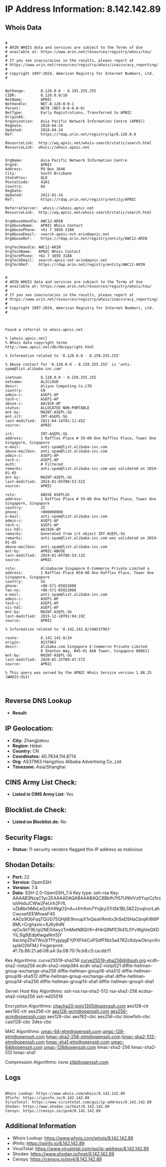 # IP Address Information: 8.142.142.89

## Whois Data
```

#
# ARIN WHOIS data and services are subject to the Terms of Use
# available at: https://www.arin.net/resources/registry/whois/tou/
#
# If you see inaccuracies in the results, please report at
# https://www.arin.net/resources/registry/whois/inaccuracy_reporting/
#
# Copyright 1997-2024, American Registry for Internet Numbers, Ltd.
#


NetRange:       8.128.0.0 - 8.191.255.255
CIDR:           8.128.0.0/10
NetName:        APNIC
NetHandle:      NET-8-128-0-0-1
Parent:         NET8 (NET-8-0-0-0-0)
NetType:        Early Registrations, Transferred to APNIC
OriginAS:       
Organization:   Asia Pacific Network Information Centre (APNIC)
RegDate:        2018-04-24
Updated:        2018-04-24
Ref:            https://rdap.arin.net/registry/ip/8.128.0.0

ResourceLink:  http://wq.apnic.net/whois-search/static/search.html
ResourceLink:  whois://whois.apnic.net


OrgName:        Asia Pacific Network Information Centre
OrgId:          APNIC
Address:        PO Box 3646
City:           South Brisbane
StateProv:      QLD
PostalCode:     4101
Country:        AU
RegDate:        
Updated:        2012-01-24
Ref:            https://rdap.arin.net/registry/entity/APNIC

ReferralServer:  whois://whois.apnic.net
ResourceLink:  http://wq.apnic.net/whois-search/static/search.html

OrgAbuseHandle: AWC12-ARIN
OrgAbuseName:   APNIC Whois Contact
OrgAbusePhone:  +61 7 3858 3188 
OrgAbuseEmail:  search-apnic-not-arin@apnic.net
OrgAbuseRef:    https://rdap.arin.net/registry/entity/AWC12-ARIN

OrgTechHandle: AWC12-ARIN
OrgTechName:   APNIC Whois Contact
OrgTechPhone:  +61 7 3858 3188 
OrgTechEmail:  search-apnic-not-arin@apnic.net
OrgTechRef:    https://rdap.arin.net/registry/entity/AWC12-ARIN


#
# ARIN WHOIS data and services are subject to the Terms of Use
# available at: https://www.arin.net/resources/registry/whois/tou/
#
# If you see inaccuracies in the results, please report at
# https://www.arin.net/resources/registry/whois/inaccuracy_reporting/
#
# Copyright 1997-2024, American Registry for Internet Numbers, Ltd.
#



Found a referral to whois.apnic.net.

% [whois.apnic.net]
% Whois data copyright terms    http://www.apnic.net/db/dbcopyright.html

% Information related to '8.128.0.0 - 8.159.255.255'

% Abuse contact for '8.128.0.0 - 8.159.255.255' is 'anti-spam@list.alibaba-inc.com'

inetnum:        8.128.0.0 - 8.159.255.255
netname:        ALICLOUD
descr:          Aliyun Computing Co.LTD
country:        CN
admin-c:        ASEP1-AP
tech-c:         ASEP1-AP
abuse-c:        AA1926-AP
status:         ALLOCATED NON-PORTABLE
mnt-by:         MAINT-ASEPL-SG
mnt-irt:        IRT-ASEPL-SG
last-modified:  2021-04-14T01:11:45Z
source:         APNIC

irt:            IRT-ASEPL-SG
address:        1 Raffles Place # 59-00 One Raffles Place, Tower One Singapore, Singapore
e-mail:         anti-spam@list.alibaba-inc.com
abuse-mailbox:  anti-spam@list.alibaba-inc.com
admin-c:        ASEP1-AP
tech-c:         ASEP1-AP
auth:           # Filtered
remarks:        anti-spam@list.alibaba-inc.com was validated on 2024-01-05
mnt-by:         MAINT-ASEPL-SG
last-modified:  2024-01-05T08:53:52Z
source:         APNIC

role:           ABUSE ASEPLSG
address:        1 Raffles Place # 59-00 One Raffles Place, Tower One Singapore, Singapore
country:        ZZ
phone:          +000000000
e-mail:         anti-spam@list.alibaba-inc.com
admin-c:        ASEP1-AP
tech-c:         ASEP1-AP
nic-hdl:        AA1926-AP
remarks:        Generated from irt object IRT-ASEPL-SG
remarks:        anti-spam@list.alibaba-inc.com was validated on 2024-01-05
abuse-mailbox:  anti-spam@list.alibaba-inc.com
mnt-by:         APNIC-ABUSE
last-modified:  2024-01-05T08:54:13Z
source:         APNIC

role:           Alibabacom Singapore E-Commerce Private Limited a
address:        1 Raffles Place #59-00 One Raffles Place, Tower One Singapore, Singapore
country:        SG
phone:          +86-571-85022088
fax-no:         +86-571-85022088
e-mail:         anti-spam@list.alibaba-inc.com
admin-c:        ASEP1-AP
tech-c:         ASEP1-AP
nic-hdl:        ASEP1-AP
mnt-by:         MAINT-ASEPL-SG
last-modified:  2015-12-10T01:04:19Z
source:         APNIC

% Information related to '8.142.142.0/24AS37963'

route:          8.142.142.0/24
origin:         AS37963
descr:          Alibaba.com Singapore E-Commerce Private Limited
                8 Shenton Way, #45-01 AXA Tower, Singapore 068811
mnt-by:         MAINT-ASEPL-SG
last-modified:  2020-02-25T09:47:57Z
source:         APNIC

% This query was served by the APNIC Whois Service version 1.88.25 (WHOIS-US3)



```
## Reverse DNS Lookup
- **Result:** 

## IP Geolocation:
- **City:** Zhangjiakou
- **Region:** Hebei
- **Country:** CN
- **Coordinates:** 40.7834,114.8714
- **Org:** AS37963 Hangzhou Alibaba Advertising Co.,Ltd.
- **Timezone:** Asia/Shanghai

## CINS Army List Check:
- **Listed in CINS Army List:** 
Yes

## Blocklist.de Check:
- **Listed on Blocklist.de:** 
No

## Security Flags:
- **Status:** 11 security vendors flagged this IP address as malicious

## Shodan Details:
- **Port:** 22
- **Service:** OpenSSH
- **Version:** 7.4
- **Data:** SSH-2.0-OpenSSH_7.4
Key type: ssh-rsa
Key: AAAAB3NzaC1yc2EAAAADAQABAAABAQC8Bbfh7t57UNhlVz6YupCz5rcisVHxbJCWw2FeUrh2FrfL
vZbBbrNMxLeGz9/HNgO2nA+xfrhfnm7Ynjjky37rISk1BL58Z2zvqInzrLahCwcxefiEEWhwaF4S
AAOz9ObFqqTQUG75QHj6E9nvupX1nQeaVRmttx3hSeD5HaCbrqKi6t6P8ML+Crghaxlo+9J6y6dN
iqCo/btT9E/qi2NE0dwyzTmMetNBQVK+4HkQ9M1CRi41L0YvWghIeQXDYiL3lg9jEdp6wgaNm5jY
9aUmpZFeTWx/jtTfYypjqgEYjPXFhkCoPSdfFNIz5a47RZc6dywOknyvXnspibO2hFMJ
Fingerprint: 4f:7b:86:21:a6:08:a4:3a:08:70:7e:b8:c5:ca:dd:f1

Kex Algorithms:
	curve25519-sha256
	curve25519-sha256@libssh.org
	ecdh-sha2-nistp256
	ecdh-sha2-nistp384
	ecdh-sha2-nistp521
	diffie-hellman-group-exchange-sha256
	diffie-hellman-group16-sha512
	diffie-hellman-group18-sha512
	diffie-hellman-group-exchange-sha1
	diffie-hellman-group14-sha256
	diffie-hellman-group14-sha1
	diffie-hellman-group1-sha1

Server Host Key Algorithms:
	ssh-rsa
	rsa-sha2-512
	rsa-sha2-256
	ecdsa-sha2-nistp256
	ssh-ed25519

Encryption Algorithms:
	chacha20-poly1305@openssh.com
	aes128-ctr
	aes192-ctr
	aes256-ctr
	aes128-gcm@openssh.com
	aes256-gcm@openssh.com
	aes128-cbc
	aes192-cbc
	aes256-cbc
	blowfish-cbc
	cast128-cbc
	3des-cbc

MAC Algorithms:
	umac-64-etm@openssh.com
	umac-128-etm@openssh.com
	hmac-sha2-256-etm@openssh.com
	hmac-sha2-512-etm@openssh.com
	hmac-sha1-etm@openssh.com
	umac-64@openssh.com
	umac-128@openssh.com
	hmac-sha2-256
	hmac-sha2-512
	hmac-sha1

Compression Algorithms:
	none
	zlib@openssh.com


## Logs
```

Whois Lookup: https://www.whois.com/whois/8.142.142.89
IPinfo: https://ipinfo.io/8.142.142.89
VirusTotal: https://www.virustotal.com/gui/ip-address/8.142.142.89
Shodan: https://www.shodan.io/host/8.142.142.89
Censys: https://censys.io/ipv4/8.142.142.89

```
## Additional Information
- Whois Lookup: https://www.whois.com/whois/8.142.142.89
- IPinfo: https://ipinfo.io/8.142.142.89
- VirusTotal: https://www.virustotal.com/gui/ip-address/8.142.142.89
- Shodan: https://www.shodan.io/host/8.142.142.89
- Censys: https://censys.io/ipv4/8.142.142.89

